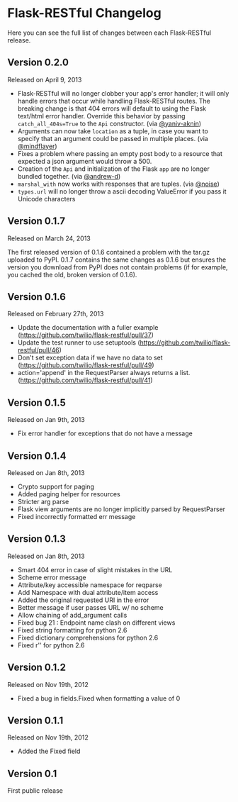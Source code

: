 Flask-RESTful Changelog
=======================

Here you can see the full list of changes between each Flask-RESTful release.

Version 0.2.0
-------------

Released on April 9, 2013

- Flask-RESTful will no longer clobber your app's error handler; it will only
handle errors that occur while handling Flask-RESTful routes. The breaking
change is that 404 errors will default to using the Flask text/html error
handler. Override this behavior by passing `catch_all_404s=True` to the `Api`
constructor. (via [@yaniv-aknin]( /yaniv-aknin ))
- Arguments can now take `location` as a tuple, in case you want to
specify that an argument could be passed in multiple places. (via
[@mindflayer](/mindflayer))
- Fixes a problem where passing an empty post body to a resource that expected
  a json argument would throw a 500.
- Creation of the `Api` and initialization of the Flask `app` are no longer
  bundled together. (via [@andrew-d](/andrew-d))
- `marshal_with` now works with responses that are tuples. (via
[@noise](/noise))
- `types.url` will no longer throw a ascii decoding ValueError if you pass it
Unicode characters

Version 0.1.7
-------------

Released on March 24, 2013

The first released version of 0.1.6 contained a problem with the tar.gz
uploaded to PyPI. 0.1.7 contains the same changes as 0.1.6 but ensures the
version you download from PyPI does not contain problems (if for example, you
cached the old, broken version of 0.1.6).

Version 0.1.6
-------------

Released on February 27th, 2013

- Update the documentation with a fuller example (https://github.com/twilio/flask-restful/pull/37)
- Update the test runner to use setuptools (https://github.com/twilio/flask-restful/pull/46)
- Don't set exception data if we have no data to set (https://github.com/twilio/flask-restful/pull/49)
- action='append' in the RequestParser always returns a list. (https://github.com/twilio/flask-restful/pull/41)

Version 0.1.5
-------------

Released on Jan 9th, 2013

- Fix error handler for exceptions that do not have a message


Version 0.1.4
-------------

Released on Jan 8th, 2013

- Crypto support for paging
- Added paging helper for resources
- Stricter arg parse
- Flask view arguments are no longer implicitly parsed by RequestParser
- Fixed incorrectly formatted err message


Version 0.1.3
-------------

Released on Jan 8th, 2013

- Smart 404 error in case of slight mistakes in the URL
- Scheme error message
- Attribute/key accessible namespace for reqparse
- Add Namespace with dual attribute/item access
- Added the original requested URI in the error
- Better message if user passes URL w/ no scheme
- Allow chaining of add_argument calls
- Fixed bug 21 : Endpoint name clash on different views
- Fixed string formatting for python 2.6
- Fixed dictionary comprehensions for python 2.6
- Fixed r'' for python 2.6


Version 0.1.2
-------------

Released on Nov 19th, 2012

- Fixed a bug in fields.Fixed when formatting a value of 0


Version 0.1.1
-------------

Released on Nov 19th, 2012

- Added the Fixed field


Version 0.1
-------------

First public release
